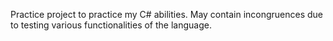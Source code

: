 Practice project to practice my C# abilities. May contain incongruences due to testing various functionalities of the language.
